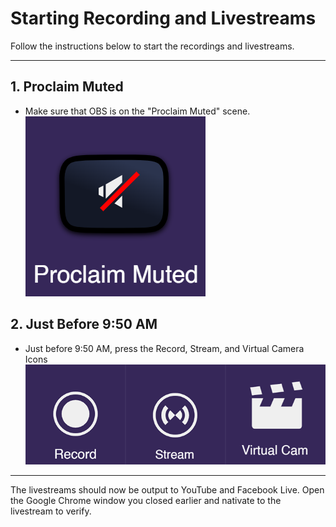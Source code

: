 # Starting Recording and Livestreams

Follow the instructions below to start the recordings and livestreams.

---

## 1. Proclaim Muted
 - Make sure that OBS is on the "Proclaim Muted" scene.
 <br>![Proclaim Muted](../assets/images/stream-deck/proclaim_muted.png)

## 2. Just Before 9:50 AM
 - Just before 9:50 AM, press the Record, Stream, and Virtual Camera Icons
 <br>![Buttons to Press](../assets/images/starting-stream-recording/record-stream-virtualcam.png)

 ---
 The livestreams should now be output to YouTube and Facebook Live. Open the Google Chrome window you closed earlier and nativate to the livestream to verify.